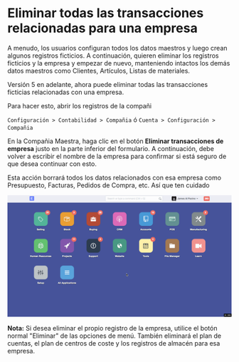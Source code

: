 <!-- add-breadcrumbs -->
# Eliminar todas las transacciones relacionadas para una empresa

A menudo, los usuarios configuran todos los datos maestros y luego crean algunos registros ficticios. A continuación, quieren eliminar los registros ficticios y la empresa y empezar de nuevo, manteniendo intactos los demás datos maestros como Clientes, Artículos, Listas de materiales.

Versión 5 en adelante, ahora puede eliminar todas las transacciones ficticias relacionadas con una empresa.

Para hacer esto, abrir los registros de la compañi
 
`Configuración > Contabilidad > Compañia` ó `Cuenta > Configuración > Compañia`

En la Compañia Maestra, haga clic en el botón **Eliminar transacciones de empresa** justo en la parte inferior del formulario. A continuación, debe volver a escribir el nombre de la empresa para confirmar si está seguro de que desea continuar con esto.

Esta acción borrará todos los datos relacionados con esa empresa como Presupuesto, Facturas, Pedidos de Compra, etc. Así que ten cuidado

![Delete Transactions](erpnext_documentation/www/docs/assets/img/articles/delete-transactions.gif)

**Nota:** Si desea eliminar el propio registro de la empresa, utilice el botón normal "Eliminar" de las opciones de menú. También eliminará el plan de cuentas, el plan de centros de coste y los registros de almacén para esa empresa.

<!-- markdown -->
